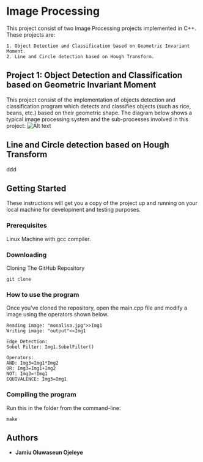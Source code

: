 # Image Processing

This project consist of two Image Processing projects implemented in C++. These projects are:  

```
1. Object Detection and Classification based on Geometric Invariant Moment.  
2. Line and Circle detection based on Hough Transform.
```

## Project 1: Object Detection and Classification based on Geometric Invariant Moment

This project consist of the implementation of objects detection and classification program which detects and classifies objects (such as rice, beans, etc.) based on their geometric shape. The diagram below shows a typical image processing system and the sub-processes involved in this project:
![Alt text](../master/Test_images/documentation_Images/Fig1.png?raw=true "Title")

## Line and Circle detection based on Hough Transform

ddd

## Getting Started

These instructions will get you a copy of the project up and running on your local machine for development and testing purposes. 

### Prerequisites
Linux Machine with gcc compiler.

### Downloading
Cloning The GitHub Repository

```
git clone 
```
### How to use the program
Once you've cloned the repository, open the main.cpp file and modify a image using the operators shown below.


```
Reading image: "monalisa.jpg">>Img1 
Writing image: "output"<<Img1

Edge Detection:
Sobel Filter: Img1.SobelFilter()

Operators:
AND: Img3=Img1*Img2
OR: Img3=Img1+Img2
NOT: Img3=!Img1
EQUIVALENCE: Img3=Img1
```

### Compiling the program
Run this in the folder from the command-line:

```
make
```

## Authors
* **Jamiu Oluwaseun Ojeleye** 
